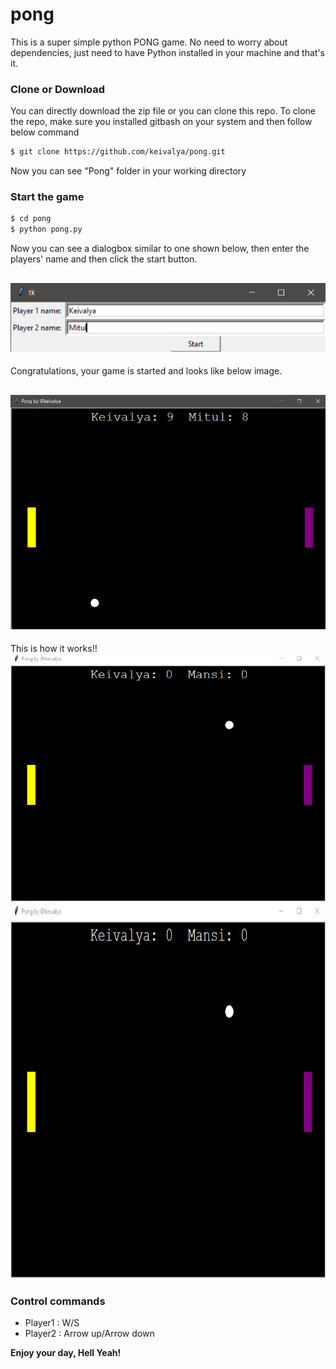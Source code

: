 # pong

This is a super simple python PONG game. No need to worry about dependencies, just need to have Python installed in your machine and that's it.

 


### Clone or Download

You can directly download the zip file or you can clone this repo.
To clone the repo, make sure you installed gitbash on your system and then follow below command

```sh
$ git clone https://github.com/keivalya/pong.git
```

Now you can see "Pong" folder in your working directory


### Start the game

```sh
$ cd pong
$ python pong.py
```


Now you can see a dialogbox similar to one shown below, then enter the players' name and then click the start button.

![](screenshots/name.PNG)
---
Congratulations, your game is started and looks like below image.

![](screenshots/pong.png)
---
This is how it works!!
![](screenshots\pong.gif)
<img src="screenshots\pong.gif?raw=true" width="800px" height="600px">
### Control commands

 - Player1 : W/S 
 - Player2 : Arrow up/Arrow down
 
 
 
 
 **Enjoy your day, Hell Yeah!**
